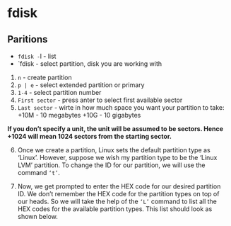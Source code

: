 # fdisk 
## Paritions

* `fdisk -`l - list 
* `fdisk <path> - select partition,  disk you are working with

1. `n` - create partition
2. `p | e` - select extended partition or primary
3. `1-4` - select partition number
4. `First sector` - press anter to select first available sector
5. `Last sector` - wirte in how much space you want your partition to take:
    +10M - 10 megabytes
    +10G - 10 gigabytes

**If you don’t specify a unit, the unit will be assumed to be sectors. Hence +1024 will mean 1024 sectors from the starting sector.**

6. Once we create a partition, Linux sets the default partition type as ‘Linux’. However, suppose we wish my partition type to be the ‘Linux LVM’ partition. To change the ID for our partition, we will use the command `‘t’`.

7. Now, we get prompted to enter the HEX code for our desired partition ID. We don’t remember the HEX code for the partition types on top of our heads. So we will take the help of the `‘L’` command to list all the HEX codes for the available partition types. This list should look as shown below.